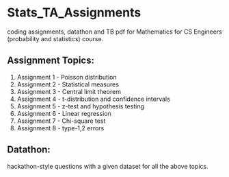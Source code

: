 # Stats_TA_Assignments
coding assignments, datathon and TB pdf for Mathematics for CS Engineers (probability and statistics) course. 

## Assignment Topics: 

1. Assignment 1 - Poisson distribution
2. Assignment 2 - Statistical measures
3. Assignment 3 - Central limit theorem
4. Assignment 4 - t-distribution and confidence intervals
5. Assignment 5 - z-test and hypothesis testing
6. Assignment 6 - Linear regression
7. Assignment 7 - Chi-square test
8. Assignment 8 - type-1,2 errors

## Datathon:

hackathon-style questions with a given dataset for all the above topics.
   
